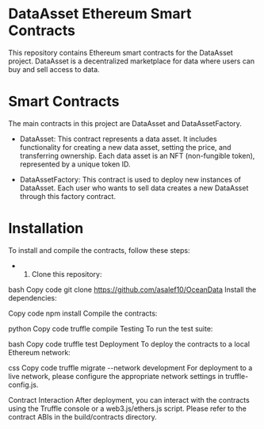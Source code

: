 # DataAsset Ethereum Smart Contracts
This repository contains Ethereum smart contracts for the DataAsset project. DataAsset is a decentralized marketplace for data where users can buy and sell access to data.

# Smart Contracts
The main contracts in this project are DataAsset and DataAssetFactory.

* DataAsset: This contract represents a data asset. It includes functionality for creating a new data asset, setting the price, and transferring ownership. Each data asset is an NFT (non-fungible token), represented by a unique token ID.

* DataAssetFactory: This contract is used to deploy new instances of DataAsset. Each user who wants to sell data creates a new DataAsset through this factory contract.

# Installation
To install and compile the contracts, follow these steps:

* 1. Clone this repository:

bash
Copy code
git clone https://github.com/asalef10/OceanData
Install the dependencies:

Copy code
npm install
Compile the contracts:

python
Copy code
truffle compile
Testing
To run the test suite:

bash
Copy code
truffle test
Deployment
To deploy the contracts to a local Ethereum network:

css
Copy code
truffle migrate --network development
For deployment to a live network, please configure the appropriate network settings in truffle-config.js.

Contract Interaction
After deployment, you can interact with the contracts using the Truffle console or a web3.js/ethers.js script. Please refer to the contract ABIs in the build/contracts directory.
